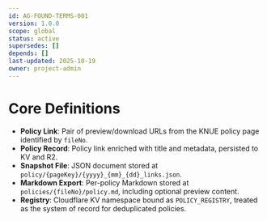 ```yaml
---
id: AG-FOUND-TERMS-001
version: 1.0.0
scope: global
status: active
supersedes: []
depends: []
last-updated: 2025-10-19
owner: project-admin
---
```

# Core Definitions

- **Policy Link**: Pair of preview/download URLs from the KNUE policy page identified by `fileNo`.
- **Policy Record**: Policy link enriched with title and metadata, persisted to KV and R2.
- **Snapshot File**: JSON document stored at `policy/{pageKey}/{yyyy}_{mm}_{dd}_links.json`.
- **Markdown Export**: Per-policy Markdown stored at `policies/{fileNo}/policy.md`, including optional preview content.
- **Registry**: Cloudflare KV namespace bound as `POLICY_REGISTRY`, treated as the system of record for deduplicated policies.
